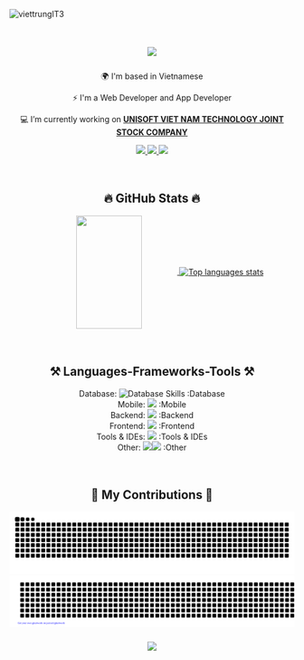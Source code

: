 <!-- *NOTE:  [github-readme-stats](https://github.com/anuraghazra/github-readme-stats)* -->
<p align="left"> <img src="https://komarev.com/ghpvc/?username=viettrungIT3&label=Views&color=blue&style=plastic" alt="viettrungIT3" /> </p>

<h1 align="center">
  <a href="https://www.facebook.com/viettrungIT3">
    <img src="https://readme-typing-svg.herokuapp.com/?font=Righteous&size=35&center=true&vCenter=true&width=500&height=70&duration=10000&lines=👋+I'm+Nguyen+Viet+Trung+(Harry)!;" />
  </a>
</h1>

<div align="center">

  🌍 I'm based in Vietnamese

  ⚡ I'm a Web Developer and App Developer

  💻 I’m currently working on [**UNISOFT VIET NAM TECHNOLOGY JOINT STOCK COMPANY**](https://unisoftvietnam.com/)

 </div>

 <div align="center"> 
  <a href="mailto:[viettrungcntt03@gmail.com]">
    <img src="https://img.shields.io/badge/Gmail-333333?style=for-the-badge&logo=gmail&logoColor=red" />
  </a>
  <a href="https://www.facebook.com/viettrungIT3" target="_blank">
    <img src="https://img.shields.io/badge/-Facebook-1877f2?style=for-the-badge&logo=facebook&logoColor=white" target="_blank" />
  </a>
  <a href="https://viettrungIT3.github.io/" target="_blank">
     <img src="https://img.shields.io/badge/Portfolio-FF5722?style=for-the-badge&logo=todoist&logoColor=white" target="_blank" /> 
  </a>
</div>

<br />
<br />

<div align="center">
  <h2>🔥 GitHub Stats 🔥</h2>
  <a href="https://github.com/viettrungIT3">
    <img align="center" width="48%" height=200 src="https://github-readme-stats.vercel.app/api?username=viettrungIT3&show_icons=true&include_all_commits=true&count_private=true&cache_seconds=1800&icon_color=2d77dc&title_color=0973DA&text_color=0973DA&bg_color=transparent" />
    <!-- <img align="center" width="50%" src="https://github-readme-stats.vercel.app/api?username=viettrungIT3&langs_count=8&theme=dark&show_icons=true&cache_seconds=1800&icon_color=2d77dc&title_color=2d77dc&text_color=ffffff&bg_color=0d1117"> -->
  </a>
  <a href="https://github.com/viettrungIT3">
    <img align="center" height=200 alt="Top languages stats" src="https://github-readme-stats.anuraghazra1.vercel.app/api/top-langs/?username=viettrungIT3&langs_count=6&layout=compact&icon_color=2d77dc&title_color=2d77dc&text_color=2d77dc&bg_color=transparent" />
  </a>
</div>

<br />
<br />

<div align="center">
  <h2>⚒️ Languages-Frameworks-Tools ⚒️</h2>
  Database: <img src="https://skillicons.dev/icons?i=mysql,sqlite" alt="Database Skills" height=50 /> :Database<br>
  Mobile: <img src="https://skillicons.dev/icons?i=flutter,dart,apple,gcp,firebase" height=50 /> :Mobile<br>
  Backend: <img src="https://skillicons.dev/icons?i=php,java,javascript,codeIgniter,laravel,spring,nodejs,mysql" height=50 /> :Backend<br>
  Frontend: <img src="https://skillicons.dev/icons?i=php,js,html,css,sass,less,tailwind,bootstrap,jquery,nextjs,react,wordpress" height=50 /> :Frontend<br>
  Tools & IDEs: <img src="https://skillicons.dev/icons?i=git,github,gitlab,vscode,visualstudio,androidstudio,idea,eclipse,postman,docker,figma" height=50 /> :Tools & IDEs<br>
  Other: <img src="https://cdn.jsdelivr.net/gh/walkxcode/dashboard-icons/svg/apple.svg" height=50 /><img src="https://skillicons.dev/icons?i=windows,linux,vim,bash,powershell,cloudflare" height=50 /> :Other<br>
</div>

<br />
<br />

<div align="center">
  <h2>🐍 My Contributions 🐍</h2>

  ![Snake animation      ](https://github.com/viettrungIT3/viettrungIT3/blob/output/github-contribution-grid-snake.svg)
  ![gitartwork](https://github.com/viettrungIT3/viettrungIT3/blob/main/gitartwork.svg)

</div>

<h3 align="center">
    <img src="https://readme-typing-svg.herokuapp.com/?font=Righteous&size=25&center=true&vCenter=true&width=500&height=70&duration=4000&lines=Thanks+for+visiting!+✌️;">
</h3>

<!--
**viettrungIT3/viettrungIT3** is a ✨ _special_ ✨ repository because its `README.md` (this file) appears on your GitHub profile.

Here are some ideas to get you started:

- 🔭 I’m currently working on ...
- 🌱 I’m currently learning ...
- 👯 I’m looking to collaborate on ...
- 🤔 I’m looking for help with ...
- 💬 Ask me about ...
- 📫 How to reach me: ...
- 😄 Pronouns: ...
- ⚡ Fun fact: ...
-->

[gmail]: viettrungcntt03@gmail.com
[website]: https://www.facebook.com/viettrungIT3
[instagram]: https://www.instagram.com/viettrung.1508
[linkedin]: https://www.linkedin.com
[facebook]: https://www.facebook.com/viettrungIT3

